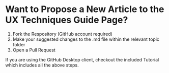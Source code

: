 # Want to Propose a New Article to the UX Techniques Guide Page?

1.  Fork the Respository (GitHub account required)
2.  Make your suggested changes to the .md file within the relevant topic folder
3.  Open a Pull Request

If you are using the GitHub Desktop client, checkout the included Tutorial which includes all the above steps.

